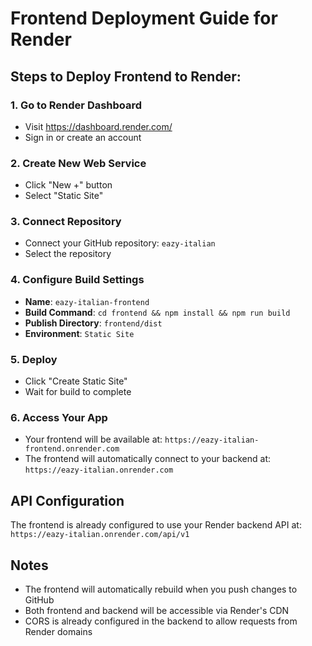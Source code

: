 # Frontend Deployment Guide for Render

## Steps to Deploy Frontend to Render:

### 1. Go to Render Dashboard
- Visit https://dashboard.render.com/
- Sign in or create an account

### 2. Create New Web Service
- Click "New +" button
- Select "Static Site"

### 3. Connect Repository
- Connect your GitHub repository: `eazy-italian`
- Select the repository

### 4. Configure Build Settings
- **Name**: `eazy-italian-frontend`
- **Build Command**: `cd frontend && npm install && npm run build`
- **Publish Directory**: `frontend/dist`
- **Environment**: `Static Site`

### 5. Deploy
- Click "Create Static Site"
- Wait for build to complete

### 6. Access Your App
- Your frontend will be available at: `https://eazy-italian-frontend.onrender.com`
- The frontend will automatically connect to your backend at: `https://eazy-italian.onrender.com`

## API Configuration
The frontend is already configured to use your Render backend API at:
`https://eazy-italian.onrender.com/api/v1`

## Notes
- The frontend will automatically rebuild when you push changes to GitHub
- Both frontend and backend will be accessible via Render's CDN
- CORS is already configured in the backend to allow requests from Render domains
